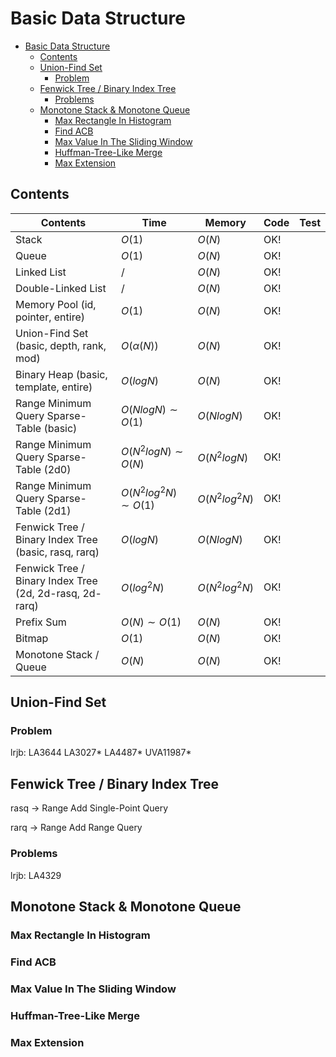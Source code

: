# Basic Data Structure


- [Basic Data Structure](#basic-data-structure)
  - [Contents](#contents)
  - [Union-Find Set](#union-find-set)
    - [Problem](#problem)
  - [Fenwick Tree / Binary Index Tree](#fenwick-tree--binary-index-tree)
    - [Problems](#problems)
  - [Monotone Stack & Monotone Queue](#monotone-stack--monotone-queue)
    - [Max Rectangle In Histogram](#max-rectangle-in-histogram)
    - [Find ACB](#find-acb)
    - [Max Value In The Sliding Window](#max-value-in-the-sliding-window)
    - [Huffman-Tree-Like Merge](#huffman-tree-like-merge)
    - [Max Extension](#max-extension)


## Contents

| Contents                                                | Time             | Memory         | Code | Test |
| ------------------------------------------------------- | ---------------- | -------------- | ---- | ---- |
| Stack                                                   | $O(1)$           | $O(N)$         | OK!  |      |
| Queue                                                   | $O(1)$           | $O(N)$         | OK!  |      |
| Linked List                                             | $/$              | $O(N)$         | OK!  |      |
| Double-Linked List                                      | $/$              | $O(N)$         | OK!  |      |
| Memory Pool (id, pointer, entire)                       | $O(1)$           | $O(N)$         | OK!  |      |
| Union-Find Set (basic, depth, rank, mod)                | $O(\alpha(N))$   | $O(N)$         | OK! |   |
| Binary Heap (basic, template, entire) | $O(logN)$        | $O(N)$         | OK! |      |
| Range Minimum Query Sparse-Table (basic)            | $O(NlogN) \sim O(1)$ | $O(NlogN)$   | OK!  |      |
| Range Minimum Query Sparse-Table (2d0) | $O(N^2logN) \sim O(N)$ | $O(N^2logN)$ | OK! | |
| Range Minimum Query Sparse-Table (2d1) | $O(N^2log^2N) \sim O(1)$ | $O(N^2log^2N)$ | OK! | |
| Fenwick Tree / Binary Index Tree (basic, rasq, rarq)    | $O(logN)$      | $O(NlogN)$     | OK!  |  |
| Fenwick Tree / Binary Index Tree (2d, 2d-rasq, 2d-rarq) | $O(log^2N)$     | $O(N^2log^2N)$ | OK!  |      |
| Prefix Sum                                              | $O(N) \sim O(1)$ | $O(N)$         | OK!  |      |
| Bitmap                                                  | $O(1)$          | $O(N)$         | OK!  |      |
| Monotone Stack / Queue                                  | $O(N)$        | $O(N)$        | OK!  |      |



## Union-Find Set 

### Problem

lrjb: LA3644 LA3027* LA4487* UVA11987* 



## Fenwick Tree / Binary Index Tree

rasq -> Range Add Single-Point Query

rarq -> Range Add Range Query

### Problems

lrjb: LA4329



## Monotone Stack & Monotone Queue

### Max Rectangle In Histogram

### Find ACB

### Max Value In The Sliding Window

### Huffman-Tree-Like Merge

### Max Extension
